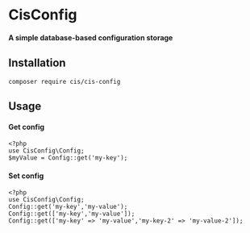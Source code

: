 # CisConfig
#### A simple database-based configuration storage


## Installation
```
composer require cis/cis-config
```


## Usage

#### Get config
```
<?php
use CisConfig\Config;
$myValue = Config::get('my-key');
```

#### Set config
```
<?php
use CisConfig\Config;
Config::get('my-key','my-value');
Config::get(['my-key','my-value']);
Config::get(['my-key' => 'my-value','my-key-2' => 'my-value-2']);
```
